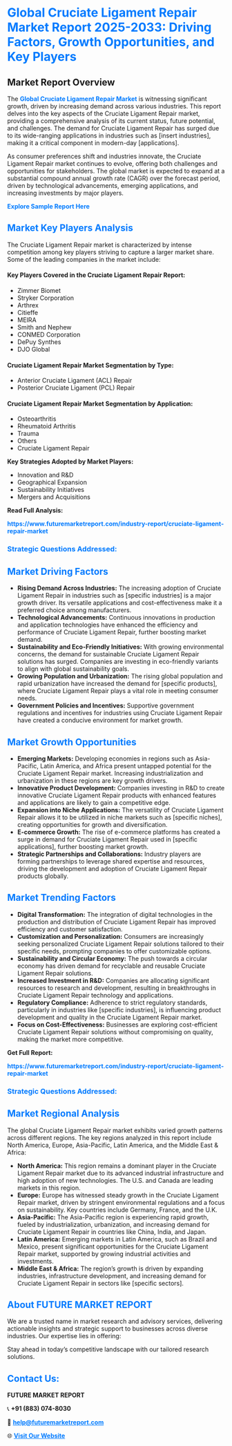 <h1 style="color: #007BFF;">Global Cruciate Ligament Repair Market Report 2025-2033: Driving Factors, Growth Opportunities, and Key Players</h1>

<section id="overview">
<h2>Market Report Overview</h2>
<p>The <a href="https://www.futuremarketreport.com/industry-report/cruciate-ligament-repair-market" style="color: #007BFF; text-decoration: none;"><strong>Global Cruciate Ligament Repair Market</strong></a> is witnessing significant growth, driven by increasing demand across various industries. This report delves into the key aspects of the Cruciate Ligament Repair market, providing a comprehensive analysis of its current status, future potential, and challenges. The demand for Cruciate Ligament Repair has surged due to its wide-ranging applications in industries such as [insert industries], making it a critical component in modern-day [applications].</p>
<p>As consumer preferences shift and industries innovate, the Cruciate Ligament Repair market continues to evolve, offering both challenges and opportunities for stakeholders. The global market is expected to expand at a substantial compound annual growth rate (CAGR) over the forecast period, driven by technological advancements, emerging applications, and increasing investments by major players.</p>
</section>

<section id="overview">
<p><a href="https://www.futuremarketreport.com/request-sample/reportId=123096" style="color: #007BFF; text-decoration: none;"><strong>Explore Sample Report Here</strong></a></p>
</section>

<section id="key-players">
<h2 style="color: #007BFF;">Market Key Players Analysis</h2>
<p>The Cruciate Ligament Repair market is characterized by intense competition among key players striving to capture a larger market share. Some of the leading companies in the market include:</p>
<h4>Key Players Covered in the Cruciate Ligament Repair Report:</h4>
<ul><li>Zimmer Biomet</li><li>Stryker Corporation</li><li>Arthrex</li><li>Citieffe</li><li>MEIRA</li><li>Smith and Nephew</li><li>CONMED Corporation</li><li>DePuy Synthes</li><li>DJO Global</li></ul>
<h4>Cruciate Ligament Repair Market Segmentation by Type:</h4>
<ul><li>Anterior Cruciate Ligament (ACL) Repair</li><li>Posterior Cruciate Ligament (PCL) Repair</li></ul>

<h4>Cruciate Ligament Repair Market Segmentation by Application:</h4>
<ul><li>Osteoarthritis</li><li>Rheumatoid Arthritis</li><li>Trauma</li><li>Others</li><li>Cruciate Ligament Repair</li></ul>
<p><strong>Key Strategies Adopted by Market Players:</strong></p>
<ul>
<li>Innovation and R&D</li>
<li>Geographical Expansion</li>
<li>Sustainability Initiatives</li>
<li>Mergers and Acquisitions</li>
</ul>
</section>

<section>
<p><strong>Read Full Analysis: </strong></p><a href="https://www.futuremarketreport.com/industry-report/cruciate-ligament-repair-market" style="color: #007BFF; text-decoration: none;"><strong>https://www.futuremarketreport.com/industry-report/cruciate-ligament-repair-market</strong></a>
<h3 style="color: #007BFF;">Strategic Questions Addressed:</h3>
</section>

<section id="driving-factors">
<h2 style="color: #007BFF;">Market Driving Factors</h2>
<ul>
<li><strong>Rising Demand Across Industries:</strong> The increasing adoption of Cruciate Ligament Repair in industries such as [specific industries] is a major growth driver. Its versatile applications and cost-effectiveness make it a preferred choice among manufacturers.</li>
<li><strong>Technological Advancements:</strong> Continuous innovations in production and application technologies have enhanced the efficiency and performance of Cruciate Ligament Repair, further boosting market demand.</li>
<li><strong>Sustainability and Eco-Friendly Initiatives:</strong> With growing environmental concerns, the demand for sustainable Cruciate Ligament Repair solutions has surged. Companies are investing in eco-friendly variants to align with global sustainability goals.</li>
<li><strong>Growing Population and Urbanization:</strong> The rising global population and rapid urbanization have increased the demand for [specific products], where Cruciate Ligament Repair plays a vital role in meeting consumer needs.</li>
<li><strong>Government Policies and Incentives:</strong> Supportive government regulations and incentives for industries using Cruciate Ligament Repair have created a conducive environment for market growth.</li>
</ul>
</section>

<section id="growth-opportunities">
<h2 style="color: #007BFF;">Market Growth Opportunities</h2>
<ul>
<li><strong>Emerging Markets:</strong> Developing economies in regions such as Asia-Pacific, Latin America, and Africa present untapped potential for the Cruciate Ligament Repair market. Increasing industrialization and urbanization in these regions are key growth drivers.</li>
<li><strong>Innovative Product Development:</strong> Companies investing in R&D to create innovative Cruciate Ligament Repair products with enhanced features and applications are likely to gain a competitive edge.</li>
<li><strong>Expansion into Niche Applications:</strong> The versatility of Cruciate Ligament Repair allows it to be utilized in niche markets such as [specific niches], creating opportunities for growth and diversification.</li>
<li><strong>E-commerce Growth:</strong> The rise of e-commerce platforms has created a surge in demand for Cruciate Ligament Repair used in [specific applications], further boosting market growth.</li>
<li><strong>Strategic Partnerships and Collaborations:</strong> Industry players are forming partnerships to leverage shared expertise and resources, driving the development and adoption of Cruciate Ligament Repair products globally.</li>
</ul>
</section>

<section id="trending-factors">
<h2 style="color: #007BFF;">Market Trending Factors</h2>
<ul>
<li><strong>Digital Transformation:</strong> The integration of digital technologies in the production and distribution of Cruciate Ligament Repair has improved efficiency and customer satisfaction.</li>
<li><strong>Customization and Personalization:</strong> Consumers are increasingly seeking personalized Cruciate Ligament Repair solutions tailored to their specific needs, prompting companies to offer customizable options.</li>
<li><strong>Sustainability and Circular Economy:</strong> The push towards a circular economy has driven demand for recyclable and reusable Cruciate Ligament Repair solutions.</li>
<li><strong>Increased Investment in R&D:</strong> Companies are allocating significant resources to research and development, resulting in breakthroughs in Cruciate Ligament Repair technology and applications.</li>
<li><strong>Regulatory Compliance:</strong> Adherence to strict regulatory standards, particularly in industries like [specific industries], is influencing product development and quality in the Cruciate Ligament Repair market.</li>
<li><strong>Focus on Cost-Effectiveness:</strong> Businesses are exploring cost-efficient Cruciate Ligament Repair solutions without compromising on quality, making the market more competitive.</li>
</ul>
</section>

<section>
<p><strong>Get Full Report: </strong></p><a href="https://www.futuremarketreport.com/industry-report/cruciate-ligament-repair-market" style="color: #007BFF; text-decoration: none;"><strong>https://www.futuremarketreport.com/industry-report/cruciate-ligament-repair-market</strong></a>
<h3 style="color: #007BFF;">Strategic Questions Addressed:</h3>
</section>


<section id="regional-analysis">
<h2 style="color: #007BFF;">Market Regional Analysis</h2>
<p>The global Cruciate Ligament Repair market exhibits varied growth patterns across different regions. The key regions analyzed in this report include North America, Europe, Asia-Pacific, Latin America, and the Middle East & Africa:</p>
<ul>
<li><strong>North America:</strong> This region remains a dominant player in the Cruciate Ligament Repair market due to its advanced industrial infrastructure and high adoption of new technologies. The U.S. and Canada are leading markets in this region.</li>
<li><strong>Europe:</strong> Europe has witnessed steady growth in the Cruciate Ligament Repair market, driven by stringent environmental regulations and a focus on sustainability. Key countries include Germany, France, and the U.K.</li>
<li><strong>Asia-Pacific:</strong> The Asia-Pacific region is experiencing rapid growth, fueled by industrialization, urbanization, and increasing demand for Cruciate Ligament Repair in countries like China, India, and Japan.</li>
<li><strong>Latin America:</strong> Emerging markets in Latin America, such as Brazil and Mexico, present significant opportunities for the Cruciate Ligament Repair market, supported by growing industrial activities and investments.</li>
<li><strong>Middle East & Africa:</strong> The region’s growth is driven by expanding industries, infrastructure development, and increasing demand for Cruciate Ligament Repair in sectors like [specific sectors].</li>
</ul>
</section>

<footer>
<h2 style="color: #007BFF;">About FUTURE MARKET REPORT</h2>
<p>We are a trusted name in market research and advisory services, delivering actionable insights and strategic support to businesses across diverse industries. Our expertise lies in offering:</p>

<p>Stay ahead in today’s competitive landscape with our tailored research solutions.</p>

<h2 style="color: #007BFF;">Contact Us:</h2>
<p><strong>FUTURE MARKET REPORT</strong></p>
<p>📞 <strong>+91 (883) 074-8030</strong></p>
<p>📧 <strong><a href="mailto:help@futuremarketreport.com" style="color: #007BFF;">help@futuremarketreport.com</a></strong></p>
<p>🌐 <strong><a href="https://www.futuremarketreport.com/" style="color: #007BFF;">Visit Our Website</a></strong></p>
</footer>